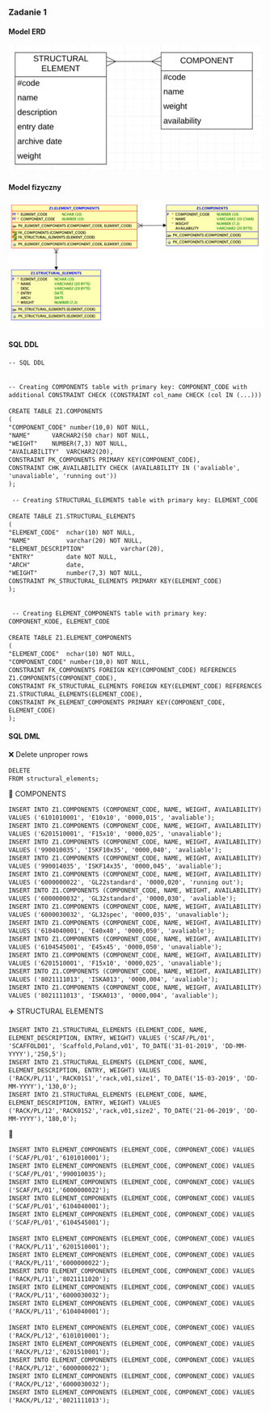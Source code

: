 ### Zadanie 1

#### Model ERD

<img src="https://github.com/pawlowskaanna/sandbox-sql/blob/master/exercises/1/pictures/z1.2.png" width="500" >


#### Model fizyczny

<img src="https://github.com/pawlowskaanna/sandbox-sql/blob/master/exercises/1/pictures/z1.png" width="800" >


#### SQL DDL

    -- SQL DDL
    
    
    -- Creating COMPONENTS table with primary key: COMPONENT_CODE with additional CONSTRAINT CHECK (CONSTRAINT col_name CHECK (col IN (...)))

    CREATE TABLE Z1.COMPONENTS 
    (	
    "COMPONENT_CODE" number(10,0) NOT NULL,
    "NAME"      VARCHAR2(50 char) NOT NULL,
    "WEIGHT"    NUMBER(7,3) NOT NULL,
    "AVAILABILITY"  VARCHAR2(20), 
    CONSTRAINT PK_COMPONENTS PRIMARY KEY(COMPONENT_CODE),
    CONSTRAINT CHK_AVAILABILITY CHECK (AVAILABILITY IN ('avaliable', 'unavaliable', 'running out'))
    );
    
     -- Creating STRUCTURAL_ELEMENTS table with primary key: ELEMENT_CODE
     
    CREATE TABLE Z1.STRUCTURAL_ELEMENTS 
    (	
    "ELEMENT_CODE"  nchar(10) NOT NULL,
    "NAME"          varchar(20) NOT NULL,
    "ELEMENT_DESCRIPTION"          varchar(20),
    "ENTRY"         date NOT NULL,
    "ARCH"          date,
    "WEIGHT"        number(7,3) NOT NULL,
    CONSTRAINT PK_STRUCTURAL_ELEMENTS PRIMARY KEY(ELEMENT_CODE)
    );
    
    
     -- Creating ELEMENT_COMPONENTS table with primary key: COMPONENT_KODE, ELEMENT_CODE

    CREATE TABLE Z1.ELEMENT_COMPONENTS 
    (	
    "ELEMENT_CODE"  nchar(10) NOT NULL,
    "COMPONENT_CODE" number(10,0) NOT NULL,
    CONSTRAINT FK_COMPONENTS FOREIGN KEY(COMPONENT_CODE) REFERENCES Z1.COMPONENTS(COMPONENT_CODE),
    CONSTRAINT FK_STRUCTURAL_ELEMENTS FOREIGN KEY(ELEMENT_CODE) REFERENCES Z1.STRUCTURAL_ELEMENTS(ELEMENT_CODE),
    CONSTRAINT PK_ELEMENT_COMPONENTS PRIMARY KEY(COMPONENT_CODE, ELEMENT_CODE)
    );

#### SQL DML

:x: Delete unproper rows

    DELETE
    FROM structural_elements;

:rocket: COMPONENTS    
    
    INSERT INTO Z1.COMPONENTS (COMPONENT_CODE, NAME, WEIGHT, AVAILABILITY) VALUES ('6101010001', 'E10x10', '0000,015', 'avaliable');
    INSERT INTO Z1.COMPONENTS (COMPONENT_CODE, NAME, WEIGHT, AVAILABILITY) VALUES ('6201510001', 'F15x10', '0000,025', 'unavaliable');
    INSERT INTO Z1.COMPONENTS (COMPONENT_CODE, NAME, WEIGHT, AVAILABILITY) VALUES ('990010035', 'ISKF10x35', '0000,040', 'avaliable');
    INSERT INTO Z1.COMPONENTS (COMPONENT_CODE, NAME, WEIGHT, AVAILABILITY) VALUES ('990014035', 'ISKF14x35', '0000,045', 'avaliable');
    INSERT INTO Z1.COMPONENTS (COMPONENT_CODE, NAME, WEIGHT, AVAILABILITY) VALUES ('6000000022', 'GL22standard', '0000,020', 'running out');
    INSERT INTO Z1.COMPONENTS (COMPONENT_CODE, NAME, WEIGHT, AVAILABILITY) VALUES ('6000000032', 'GL32standard', '0000,030', 'avaliable');
    INSERT INTO Z1.COMPONENTS (COMPONENT_CODE, NAME, WEIGHT, AVAILABILITY) VALUES ('6000030032', 'GL32spec', '0000,035', 'unavaliable');
    INSERT INTO Z1.COMPONENTS (COMPONENT_CODE, NAME, WEIGHT, AVAILABILITY) VALUES ('6104040001', 'E40x40', '0000,050', 'avaliable');
    INSERT INTO Z1.COMPONENTS (COMPONENT_CODE, NAME, WEIGHT, AVAILABILITY) VALUES ('6104545001', 'E45x45', '0000,050', 'unavaliable');
    INSERT INTO Z1.COMPONENTS (COMPONENT_CODE, NAME, WEIGHT, AVAILABILITY) VALUES ('6201510001', 'F15x10', '0000,025', 'unavaliable');
    INSERT INTO Z1.COMPONENTS (COMPONENT_CODE, NAME, WEIGHT, AVAILABILITY) VALUES ('8021111013', 'ISKA013', '0000,004', 'avaliable');
    INSERT INTO Z1.COMPONENTS (COMPONENT_CODE, NAME, WEIGHT, AVAILABILITY) VALUES ('8021111013', 'ISKA013', '0000,004', 'avaliable');
    
:airplane: STRUCTURAL ELEMENTS

    INSERT INTO Z1.STRUCTURAL_ELEMENTS (ELEMENT_CODE, NAME, ELEMENT_DESCRIPTION, ENTRY, WEIGHT) VALUES ('SCAF/PL/01', 'SCAFFOLD01', 'Scaffold,Poland,v01', TO_DATE('31-01-2019', 'DD-MM-YYYY'),'250,5');
    INSERT INTO Z1.STRUCTURAL_ELEMENTS (ELEMENT_CODE, NAME, ELEMENT_DESCRIPTION, ENTRY, WEIGHT) VALUES ('RACK/PL/11','RACK01S1','rack,v01,size1', TO_DATE('15-03-2019', 'DD-MM-YYYY'),'130,0');
    INSERT INTO Z1.STRUCTURAL_ELEMENTS (ELEMENT_CODE, NAME, ELEMENT_DESCRIPTION, ENTRY, WEIGHT) VALUES ('RACK/PL/12','RACK01S2','rack,v01,size2', TO_DATE('21-06-2019', 'DD-MM-YYYY'),'180,0');
  
:helicopter:

    INSERT INTO ELEMENT_COMPONENTS (ELEMENT_CODE, COMPONENT_CODE) VALUES ('SCAF/PL/01','6101010001');
    INSERT INTO ELEMENT_COMPONENTS (ELEMENT_CODE, COMPONENT_CODE) VALUES ('SCAF/PL/01','990010035');
    INSERT INTO ELEMENT_COMPONENTS (ELEMENT_CODE, COMPONENT_CODE) VALUES ('SCAF/PL/01','6000000022');
    INSERT INTO ELEMENT_COMPONENTS (ELEMENT_CODE, COMPONENT_CODE) VALUES ('SCAF/PL/01','6104040001');
    INSERT INTO ELEMENT_COMPONENTS (ELEMENT_CODE, COMPONENT_CODE) VALUES ('SCAF/PL/01','6104545001');
    
    INSERT INTO ELEMENT_COMPONENTS (ELEMENT_CODE, COMPONENT_CODE) VALUES ('RACK/PL/11','6201510001');
    INSERT INTO ELEMENT_COMPONENTS (ELEMENT_CODE, COMPONENT_CODE) VALUES ('RACK/PL/11','6000000022');
    INSERT INTO ELEMENT_COMPONENTS (ELEMENT_CODE, COMPONENT_CODE) VALUES ('RACK/PL/11','8021111020');
    INSERT INTO ELEMENT_COMPONENTS (ELEMENT_CODE, COMPONENT_CODE) VALUES ('RACK/PL/11','6000030032');
    INSERT INTO ELEMENT_COMPONENTS (ELEMENT_CODE, COMPONENT_CODE) VALUES ('RACK/PL/11','6104040001');
    
    INSERT INTO ELEMENT_COMPONENTS (ELEMENT_CODE, COMPONENT_CODE) VALUES ('RACK/PL/12','6101010001');
    INSERT INTO ELEMENT_COMPONENTS (ELEMENT_CODE, COMPONENT_CODE) VALUES ('RACK/PL/12','6201510001');
    INSERT INTO ELEMENT_COMPONENTS (ELEMENT_CODE, COMPONENT_CODE) VALUES ('RACK/PL/12','6000000022');
    INSERT INTO ELEMENT_COMPONENTS (ELEMENT_CODE, COMPONENT_CODE) VALUES ('RACK/PL/12','6000030032');
    INSERT INTO ELEMENT_COMPONENTS (ELEMENT_CODE, COMPONENT_CODE) VALUES ('RACK/PL/12','8021111013');
